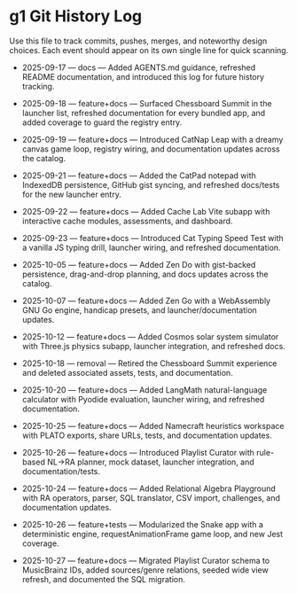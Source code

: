 # g1 Git History Log

Use this file to track commits, pushes, merges, and noteworthy design choices. Each event should appear on its own single line for quick scanning.

- 2025-09-17 — docs — Added AGENTS.md guidance, refreshed README documentation, and introduced this log for future history tracking.
- 2025-09-18 — feature+docs — Surfaced Chessboard Summit in the launcher list, refreshed documentation for every bundled app, and added coverage to guard the registry entry.
- 2025-09-19 — feature+docs — Introduced CatNap Leap with a dreamy canvas game loop, registry wiring, and documentation updates across the catalog.
- 2025-09-21 — feature+docs — Added the CatPad notepad with IndexedDB persistence, GitHub gist syncing, and refreshed docs/tests for the new launcher entry.

- 2025-09-22 — feature+docs — Added Cache Lab Vite subapp with interactive cache modules, assessments, and dashboard.
- 2025-09-23 — feature+docs — Introduced Cat Typing Speed Test with a vanilla JS typing drill, launcher wiring, and refreshed documentation.
- 2025-10-05 — feature+docs — Added Zen Do with gist-backed persistence, drag-and-drop planning, and docs updates across the catalog.
- 2025-10-07 — feature+docs — Added Zen Go with a WebAssembly GNU Go engine, handicap presets, and launcher/documentation updates.
- 2025-10-12 — feature+docs — Added Cosmos solar system simulator with Three.js physics subapp, launcher integration, and refreshed docs.
- 2025-10-18 — removal — Retired the Chessboard Summit experience and deleted associated assets, tests, and documentation.
- 2025-10-20 — feature+docs — Added LangMath natural-language calculator with Pyodide evaluation, launcher wiring, and refreshed documentation.
- 2025-10-25 — feature+docs — Added Namecraft heuristics workspace with PLATO exports, share URLs, tests, and documentation updates.
- 2025-10-26 — feature+docs — Introduced Playlist Curator with rule-based NL→RA planner, mock dataset, launcher integration, and documentation/tests.
- 2025-10-24 — feature+docs — Added Relational Algebra Playground with RA operators, parser, SQL translator, CSV import, challenges, and documentation updates.
- 2025-10-26 — feature+tests — Modularized the Snake app with a deterministic engine, requestAnimationFrame game loop, and new Jest coverage.
- 2025-10-27 — feature+docs — Migrated Playlist Curator schema to MusicBrainz IDs, added sources/genre relations, seeded wide view refresh, and documented the SQL migration.
